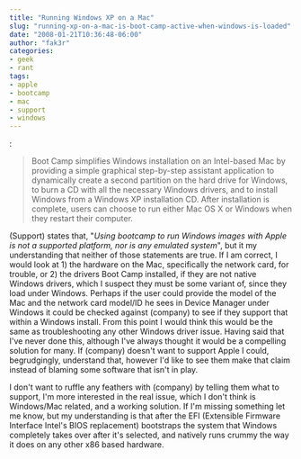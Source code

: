```yaml
---
title: "Running Windows XP on a Mac"
slug: "running-xp-on-a-mac-is-boot-camp-active-when-windows-is-loaded"
date: "2008-01-21T10:36:48-06:00"
author: "fak3r"
categories:
- geek
- rant
tags:
- apple
- bootcamp
- mac
- support
- windows
---
```


:


> Boot Camp simplifies Windows installation on an Intel-based Mac by providing a simple graphical step-by-step assistant application to dynamically create a second partition on the hard drive for Windows, to burn a CD with all the necessary Windows drivers, and to install Windows from a Windows XP installation CD. After installation is complete, users can choose to run either Mac OS X or Windows when they restart their computer.<!-- more -->


(Support) states that, "_Using bootcamp to run Windows images with Apple is not a supported platform, nor is any emulated system_", but it my understanding that neither of those statements are true.  If I am correct, I would look at 1) the hardware on the Mac, specifically the network card, for trouble, or 2) the drivers Boot Camp installed, if they are not native Windows drivers, which I suspect they must be some variant of, since they load under Windows.  Perhaps if the user could provide the model of the Mac and the network card model/ID he sees in Device Manager under Windows it could be checked against (company) to see if they support that within a Windows install.  From this point I would think this would be the same as troubleshooting any other Windows driver issue.  Having said that I've never done this, although I've always thought it would be a compelling solution for many.  If (company) doesn't want to support Apple I could, begrudgingly, understand that, however I'd like to see them make that claim instead of blaming some software that isn't in play.

I don't want to ruffle any feathers with (company) by telling them what to support, I'm more interested in the real issue, which I don't think is Windows/Mac related, and a working solution.  If I'm missing something let me know, but my understanding is that after the EFI (Extensible Firmware Interface Intel's BIOS  replacement) bootstraps the system that Windows completely takes over after it's selected, and natively runs crummy the way it does on any other x86 based hardware.
